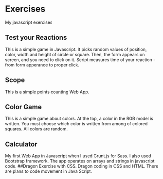 # Exercises
My javascript exercises
## Test your Reactions
This is a simple game in Javascript. It picks random values of position, color, width and height of circle or square. Then, the form appears on screen, and you need to click on it. Script measures time of your reaction - from form apperance to proper click.
## Scope 
This is a simple points counting Web App.
## Color Game
This is a simple game about colors. At the top, a color in the RGB model is written. You must choose which color is written from among of colored squares. All colors are random.
## Calculator
My first Web App in Javascript when I used
Grunt.js for Sass. I also used Bootstrap framework. The app operates on arrays and strings in javascript code.
##Dragon
Exercise with CSS. 
Dragon coding in CSS and HTML. 
There are plans to code movement in Java Script.
